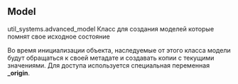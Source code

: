 ## Model

util_systems.advanced_model
Класс для создания моделей которые помнят свое исходное состояние


Во время инициализации объекта, наследуемые от этого класса модели будут обращаться к своей метадате и создавать копии с текущими значениями. Для доступа используется специальная переменная **_origin**.
